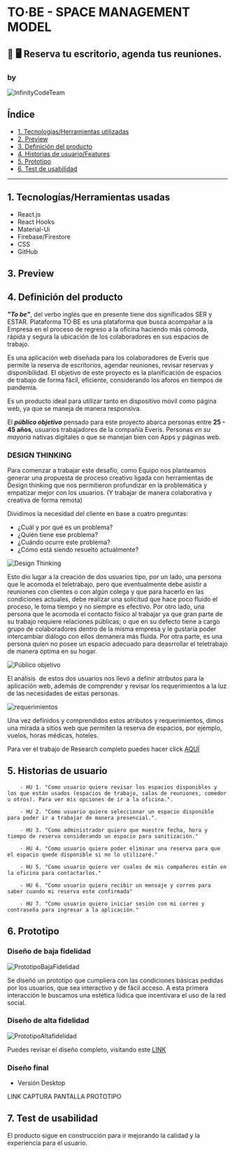 # TO·BE - SPACE MANAGEMENT MODEL<br>
## 📅 🖥️  Reserva tu escritorio, agenda tus reuniones.

### by
 <img src="./src/assets/img/logosmall.png" alt="InfinityCodeTeam" class="InfinityCodeTeam">

## Índice

* [1. Tecnologías/Herramientas utilizadas](#1-tecnologías/herramientas-usadas)
* [2. Preview](#3-preview)
* [3. Definición del producto](#4-definición-del-producto)
* [4. Historias de usuario/Features](#5-historias-de-usuario/features)
* [5. Prototipo](#6-prototipo)
* [6. Test de usabilidad](#7-test-de-usabilidad)

***

## 1. Tecnologías/Herramientas usadas

- React.js
- React Hooks
- Material-Ui
- Firebase/Firestore
- CSS
- GitHub


## 3. Preview



## 4. Definición del producto

_**"To be"**_, del verbo inglés que en presente tiene dos significados SER y ESTAR. 
Plataforma TO·BE es una plataforma que busca acompañar a la Empresa en el proceso de regreso a la oficina haciendo más cómoda, rápida y segura la ubicación de los colaboradores en sus espacios de trabajo.

Es una aplicación web diseñada para los colaboradores de Everis que permite la reserva de escritorios, agendar reuniones, revisar reservas y disponibilidad.
El objetivo de este proyecto es la planificación de espacios de trabajo de forma fácil, eficiente, considerando los aforos en tiempos de pandemia.

Es un producto ideal para utilizar tanto en dispositivo móvil como página web, ya que se maneja de manera responsiva.

El _**público objetivo**_ pensado para este proyecto abarca personas entre **25 - 45 años**, 
usuarios trabajadores de la compañía Everis. Personas  _en su mayoría_ nativas digitales o que se manejan bien con Apps y páginas web.

### DESIGN THINKING

Para comenzar a trabajar este desafío, como Equipo nos planteamos generar una propuesta de proceso creativo ligada con herramientas de Design thinking que nos permitieron profundizar en la problemática y empatizar mejor con los usuarios. (Y trabajar de manera colaborativa y creativa de forma remota)

Dividimos la necesidad del cliente en base a cuatro preguntas: 

- ¿Cuál y por qué es un problema?
- ¿Quién tiene ese problema?
- ¿Cuándo ocurre este problema?
- ¿Cómo está siendo resuelto actualmente?

 <img src="./src/assets/img/designthinkin.png" alt="Design Thinking" class="designT">

Esto dio lugar a la creación de dos usuarios tipo, por un lado, una persona que le acomoda el teletrabajo, pero que eventualmente debe asistir a reuniones con clientes o con algún colega y que para hacerlo en las condiciones actuales, debe realizar una solicitud que hace poco fluido el proceso, le toma tiempo y no siempre es efectivo. Por otro lado, una persona que le acomoda el contacto físico al trabajar ya que gran parte de su trabajo requiere relaciones públicas; o que en su defecto  tiene a cargo grupo de colaboradores dentro de la misma empresa y le gustaría poder intercambiar diálogo con ellos demanera más fluida. Por otra parte, es una persona quien no posee un espacio adecuado para deasrrollar el teletrabajo de manera óptima en su hogar.

 <img src="./src/assets/img/publicoobjetivo.png" alt="Público objetivo" class="publicoObjetivo">

El análisis  de estos dos usuarios nos llevó a definir atributos para la aplicación web, además de comprender y revisar los requerimientos a la luz de las necesidades de estas personas.

 <img src="./src/assets/img/requerimientosatributos.png" alt="requerimientos" class="requerimientos">

Una vez definidos y comprendidos estos atributos y requerimientos, dimos una mirada a sitios web que permiten la reserva de espacios, por ejemplo, vuelos, horas médicas, hoteles. 


Para ver el trabajo de Research completo  puedes hacer click [AQUÍ](https://miro.com/app/board/o9J_l6vv8Yk=/)


## 5. Historias de usuario


        - HU 1. "Como usuario quiero revisar los espacios disponibles y los que están usados (espacios de trabajo, salas de reuniones, comedor u otros). Para ver mis opciones de ir a la oficina.".

        - HU 2. "Como usuario quiero seleccionar un espacio disponible para poder ir a trabajar de manera presencial.".

        - HU 3. "Como administrador quiero que muestre fecha, hora y tiempo de reserva considerando un espacio para sanitización."

        - HU 4. "Como usuario quiero poder eliminar una reserva para que el espacio quede disponible si no lo utilizaré."

        - HU 5. "Como usuario quiero ver cuales de mis compañeros están en la oficina para contactarlos."

        - HU 6. "Como usuario quiero recibir un mensaje y correo para saber cuando mi reserva este confirmada"

        - HU 7. "Como usuario quiero iniciar sesión con mi correo y contraseña para ingresar a la aplicación."


## 6. Prototipo

### Diseño de baja fidelidad

 <img src="./src/assets/img/prototipobaja.png" alt="PrototipoBajaFidelidad" class="InfinityCodeTeam">

Se diseñó un prototipo que cumpliera con las condiciones básicas pedidas por los usuarios, que 
sea 
interactivo y de fácil acceso. A esta primera interacción le buscamos una estética lúdica que 
incentivara el uso de la red social.


### Diseño de alta fidelidad

<img src="./src/assets/img/prototipoalta.png" alt="PrototipoAltafidelidad" class="InfinityCodeTeam">

Puedes revisar el diseño completo, visitando este [LINK](https://www.figma.com/proto/YZxKJdApabfqqoN4lVm85W/infinity-code-team-library?node-id=347%3A42&scaling=scale-down)

### Diseño final

 - Versión Desktop

LINK CAPTURA PANTALLA PROTOTIPO




## 7. Test de usabilidad
 
El producto sigue en construcción para ir mejorando la calidad y la experiencia para el usuario.